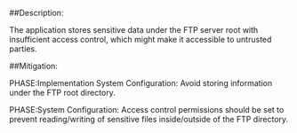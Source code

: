 ##Description:

The application stores sensitive data under the FTP server root with insufficient access control, which might make it accessible to untrusted parties.



##Mitigation:


PHASE:Implementation System Configuration:
Avoid storing information under the FTP root directory.

PHASE:System Configuration:
Access control permissions should be set to prevent reading/writing of sensitive files inside/outside of the FTP directory.

